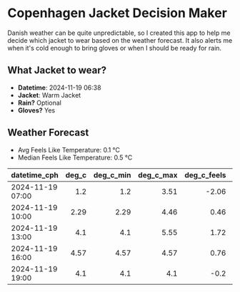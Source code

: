 
# Copenhagen Jacket Decision Maker

Danish weather can be quite unpredictable, so I created this app to help me decide which jacket to wear based on the weather forecast. 
It also alerts me when it's cold enough to bring gloves or when I should be ready for rain.

## What Jacket to wear?

- **Datetime**: 2024-11-19 06:38
- **Jacket**: Warm Jacket
- **Rain?** Optional
- **Gloves?** Yes

## Weather Forecast
- Avg Feels Like Temperature: 0.1 °C
- Median Feels Like Temperature: 0.5 °C

| datetime_cph     |   deg_c |   deg_c_min |   deg_c_max |   deg_c_feels | weather   | wind   | rain   |
|:-----------------|--------:|------------:|------------:|--------------:|:----------|:-------|:-------|
| 2024-11-19 07:00 |    1.2  |        1.2  |        3.51 |         -2.06 | Clouds    | Low    | None   |
| 2024-11-19 10:00 |    2.29 |        2.29 |        4.46 |          0.46 | Clouds    | Low    | None   |
| 2024-11-19 13:00 |    4.1  |        4.1  |        5.55 |          1.72 | Clouds    | Low    | None   |
| 2024-11-19 16:00 |    4.57 |        4.57 |        4.57 |          0.76 | Rain      | Medium | Low    |
| 2024-11-19 19:00 |    4.1  |        4.1  |        4.1  |         -0.2  | Snow      | Medium | None   |
        